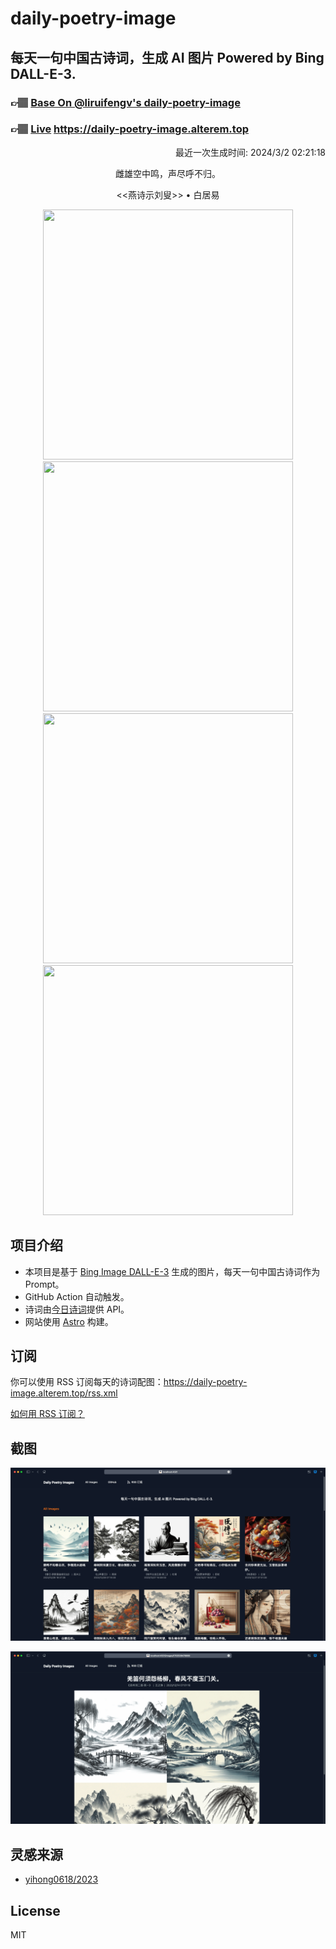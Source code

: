 
# daily-poetry-image

## 每天一句中国古诗词，生成 AI 图片 Powered by Bing DALL-E-3.

### 👉🏽 [Base On @liruifengv's daily-poetry-image](https://github.com/liruifengv/daily-poetry-image)

### 👉🏽 [Live](https://daily-poetry-image.alterem.top/) https://daily-poetry-image.alterem.top

<p align="right">
  最近一次生成时间: 2024/3/2 02:21:18
</p>
<p align="center">
雌雄空中鸣，声尽呼不归。
</p>
<p align="center">
<<燕诗示刘叟>> • 白居易
</p>
<p align="center">
<img src="https://tse2.mm.bing.net/th/id/OIG4.lCs2_9e6DP6zCpo3dl8r" height="400" width="400" />
<img src="https://tse3.mm.bing.net/th/id/OIG4.UpI5VI5qep6slwV0k2Sh" height="400" width="400" />
<img src="https://tse1.mm.bing.net/th/id/OIG4.97oRQvoVKopj0Pzhu3IC" height="400" width="400" />
<img src="https://tse2.mm.bing.net/th/id/OIG4.KTxINCVHWwA3XO0wx120" height="400" width="400" />
</p>

## 项目介绍

-   本项目是基于 [Bing Image DALL-E-3](https://www.bing.com/images/create) 生成的图片，每天一句中国古诗词作为 Prompt。
-   GitHub Action 自动触发。
-   诗词由[今日诗词](https://www.jinrishici.com/)提供 API。
-   网站使用 [Astro](https://astro.build) 构建。

## 订阅

你可以使用 RSS 订阅每天的诗词配图：https://daily-poetry-image.alterem.top/rss.xml

[如何用 RSS 订阅？](https://zhuanlan.zhihu.com/p/55026716)

## 截图

![图片列表](./screenshots/Snipaste_2023-12-28_21-00-26.png)

![图片详情](./screenshots/Snipaste_2023-12-28_21-00-53.png)

## 灵感来源

-   [yihong0618/2023](https://github.com/yihong0618/2023)

## License

MIT

